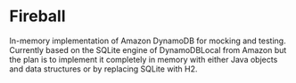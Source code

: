 Fireball
=======

In-memory implementation of Amazon DynamoDB for mocking and testing. Currently based on the SQLite engine of DynamoDBLocal from Amazon but the plan is to implement it completely in memory with either Java objects and data structures or by replacing SQLite with H2.
